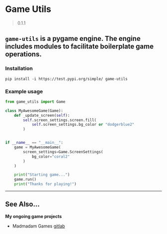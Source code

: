 # Game Utils

>0.1.1

## `game-utils` is a pygame engine.  The engine includes modules to facilitate boilerplate game operations. 

### Installation

`pip install -i https://test.pypi.org/simple/ game-utils`

### Example usage

```python
from game_utils import Game

class MyAwesomeGame(Game):
    def _update_screen(self):
        self.screen_settings.screen.fill(
            self.screen_settings.bg_color or "dodgerblue2"
        )


if __name__ == "__main__":
    game = MyAwesomeGame(
        screen_settings=Game.ScreenSettings(
            bg_color="coral2"
        )
    )

    print("Starting game...")
    game.run()
    print("Thanks for playing!")
```

---

## See Also...

<p><b>My ongoing game projects</b></p>

- Madmadam Games [gitlab](https://gitlab.com/madmadam/games)
